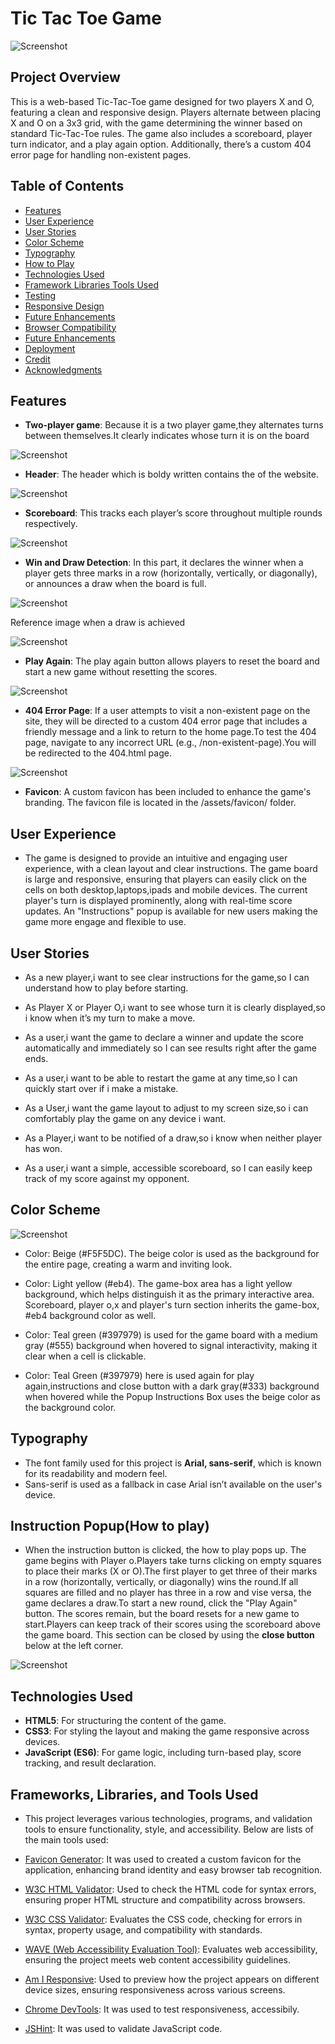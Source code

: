 # Tic Tac Toe Game

![Screenshot](assets/images/screenshot1.png)

## Project Overview
This is a web-based Tic-Tac-Toe game designed for two players X and O, featuring a clean and responsive design. Players alternate between placing X and O on a 3x3 grid, with the game determining the winner based on standard Tic-Tac-Toe rules. The game also includes a scoreboard, player turn indicator, and a play again option. Additionally, there’s a custom 404 error page for handling non-existent pages.

## Table of Contents
- [Features](#features)
- [User Experience](#user-experience)
- [User Stories](#user-stories)
- [Color Scheme](#color-scheme)
- [Typography](#typography)
- [How to Play](#how-to-play)
- [Technologies Used](#technologies-used)
- [Framework Libraries Tools Used](#framework-libraries-tools-used)
- [Testing](#testing)
- [Responsive Design](#responsive-design)
- [Future Enhancements](#future-enhancements)
- [Browser Compatibility](#browser-compatibility)
- [Future Enhancements](#future-enhancements)
- [Deployment](#deployment)
- [Credit](#credit)
- [Acknowledgments](#acknowledgments)

## Features
- **Two-player game**: Because it is a two player game,they alternates turns between themselves.It clearly indicates whose turn it is on the board

![Screenshot](assets/images/screenshot19.png)

- **Header**: The header which is boldy written contains the of the website.

![Screenshot](assets/images/screenshot3.png)

- **Scoreboard**: This tracks each player’s score throughout multiple rounds respectively.

![Screenshot](assets/images/screenshot4.png)


- **Win and Draw Detection**: In this part, it declares the winner when a player gets three marks in a row (horizontally, vertically, or diagonally), or announces a draw when the board is full.

![Screenshot](assets/images/screenshot9.png)

Reference image when a draw is achieved

![Screenshot](assets/images/screenshot8.png)

- **Play Again**: The play again button allows players to reset the board and start a new game without resetting the scores. 

![Screenshot](assets/images/screenshot7.png)

- **404  Error Page**: If a user attempts to visit a non-existent page on the site, they will be directed to a custom 404 error page that includes a friendly message and a link to return to the home page.To test the 404 page, navigate to any incorrect URL (e.g., /non-existent-page).You will be redirected to the 404.html page.

![Screenshot](assets/images/screenshot15.png)

- **Favicon**: A custom favicon has been included to enhance the game's branding. The favicon file is located in the /assets/favicon/ folder.


## User Experience
 * The game is designed to provide an intuitive and engaging user experience, with a clean layout and clear instructions. The game board is large and responsive, ensuring that players can easily click on the cells on both desktop,laptops,ipads and mobile devices. The current player's turn is displayed prominently, along with real-time score updates. An "Instructions" popup is available for new users making the game more engage and flexible to use.

## User Stories
 * As a new player,i want to see clear instructions for the game,so I can understand how to play before starting.

 * As Player X or Player O,i want to see whose turn it is clearly displayed,so i know when it’s my turn to make a move.

 * As a user,i want the game to declare a winner and    update the score automatically and immediately so I can see results right after the game ends.

 * As a user,i want to be able to restart the game at any time,so I can quickly start over if i make a mistake.

 * As a  User,i want the game layout to adjust to my screen size,so i can comfortably play the game on any device i want.

 * As a Player,i want to be notified of a draw,so i know when neither player has won.

 * As a user,i want a simple, accessible scoreboard,
so I can easily keep track of my score against my opponent.

## Color Scheme 

![Screenshot](assets/images/screenshot20.png)


 * Color: Beige (#F5F5DC). The beige color is used as the background for the entire page, creating a warm and inviting look. 

 * Color: Light yellow (#eb4). The  game-box area has a light yellow background, which helps distinguish it as the primary interactive area. 
Scoreboard, player o,x and player's turn section inherits the game-box, #eb4 background color as well.

 * Color: Teal green (#397979) is used for the game board with a medium gray (#555) background when hovered to signal interactivity, making it clear when a cell is clickable.

 * Color: Teal Green (#397979) here is used again for play again,instructions and close button with a dark gray(#333) background when hovered while the Popup Instructions Box uses the beige color as the background color.

## Typography

 * The font family used for this project is **Arial, sans-serif**, which is known for its readability and modern feel.
 * Sans-serif is used as a fallback in case Arial isn’t available on the user's device.

## Instruction Popup(How to play)
 * When the instruction button is clicked, the how to play pops up.
 The game begins with Player o.Players take turns clicking on empty squares to place their marks (X or O).The first player to get three of their marks in a row (horizontally, vertically, or diagonally) wins the round.If all squares are filled and no player has three in a row and vise versa, the game declares a draw.To start a new round, click the "Play Again" button. The scores remain, but the board resets for a new game to start.Players can keep track of their scores using the scoreboard above the game board. This section can be closed by using the **close button** below at the left corner.

 ![Screenshot](assets/images/screenshot2.png)


## Technologies Used

- **HTML5**: For structuring the content of the game.
- **CSS3**: For styling the layout and making the game responsive across devices.
- **JavaScript (ES6)**: For game logic, including turn-based play, score tracking, and result declaration.

## Frameworks, Libraries, and Tools Used

* This project leverages various technologies, programs, and validation tools to ensure functionality, style, and accessibility. Below are lists of the main tools used:

* [Favicon Generator](https://favicon.io/): It was used to created a custom favicon for the application, enhancing brand identity and easy browser tab recognition.

* [W3C HTML Validator](https://validator.w3.org/): Used to check the HTML code for syntax errors, ensuring proper HTML structure and compatibility across browsers.
* [W3C CSS Validator](https://jigsaw.w3.org/css-validator/): Evaluates the CSS code, checking for errors in syntax, property usage, and compatibility with standards.
* [WAVE (Web Accessibility Evaluation Tool)](https://wave.webaim.org/): Evaluates web accessibility, ensuring the project meets web content accessibility guidelines.
* [Am I Responsive](http://ami.responsivedesign.is/): Used to preview how the project appears on different device sizes, ensuring responsiveness across various screens.
* [Chrome DevTools](https://developer.chrome.com/docs/devtools/): It was used to test responsiveness, accessibily.
* [JSHint](https://jshint.com/): It was used to validate  JavaScript code.


















